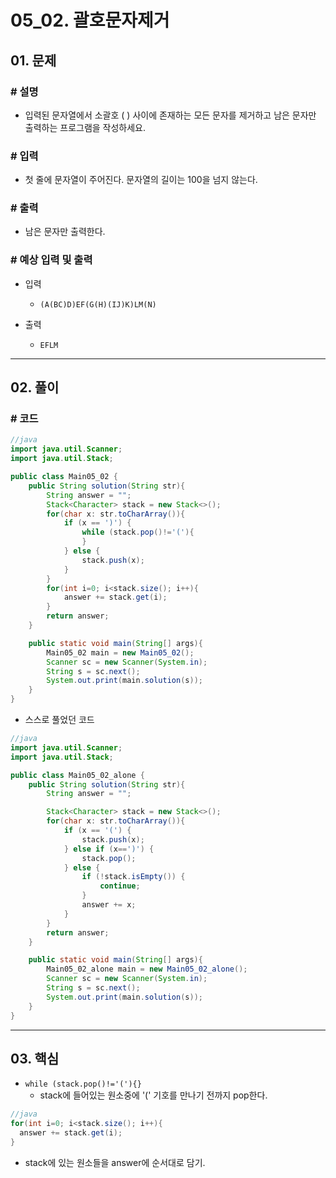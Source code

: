 # 05_02. 괄호문자제거

## 01. 문제

### # 설명

- 입력된 문자열에서 소괄호 ( ) 사이에 존재하는 모든 문자를 제거하고 남은 문자만 출력하는 프로그램을 작성하세요.

### # 입력

- 첫 줄에 문자열이 주어진다. 문자열의 길이는 100을 넘지 않는다.

### # 출력

- 남은 문자만 출력한다.

### # 예상 입력 및 출력

- 입력
  - `(A(BC)D)EF(G(H)(IJ)K)LM(N)`

- 출력
  - `EFLM`

---

## 02. 풀이

### # 코드

```java
//java
import java.util.Scanner;
import java.util.Stack;

public class Main05_02 {
    public String solution(String str){
        String answer = "";
        Stack<Character> stack = new Stack<>();
        for(char x: str.toCharArray()){
            if (x == ')') {
                while (stack.pop()!='('){
                }
            } else {
                stack.push(x);
            }
        }
        for(int i=0; i<stack.size(); i++){
            answer += stack.get(i);
        }
        return answer;
    }

    public static void main(String[] args){
        Main05_02 main = new Main05_02();
        Scanner sc = new Scanner(System.in);
        String s = sc.next();
        System.out.print(main.solution(s));
    }
}
```

- 스스로 풀었던 코드

```java
//java
import java.util.Scanner;
import java.util.Stack;

public class Main05_02_alone {
    public String solution(String str){
        String answer = "";

        Stack<Character> stack = new Stack<>();
        for(char x: str.toCharArray()){
            if (x == '(') {
                stack.push(x);
            } else if (x==')') {
                stack.pop();
            } else {
                if (!stack.isEmpty()) {
                    continue;
                }
                answer += x;
            }
        }
        return answer;
    }

    public static void main(String[] args){
        Main05_02_alone main = new Main05_02_alone();
        Scanner sc = new Scanner(System.in);
        String s = sc.next();
        System.out.print(main.solution(s));
    }
}
```

---

## 03. 핵심

- `while (stack.pop()!='('){}`
  - stack에 들어있는 원소중에 '(' 기호를 만나기 전까지 pop한다.

```java
//java
for(int i=0; i<stack.size(); i++){
  answer += stack.get(i);
}
```

- stack에 있는 원소들을 answer에 순서대로 담기.
